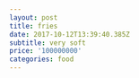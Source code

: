 ```yaml
---
layout: post
title: fries
date: 2017-10-12T13:39:40.385Z
subtitle: very soft
price: '100000000'
categories: food
---
```


